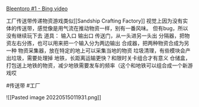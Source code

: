 [Bleentoro #1 - Bing video](https://www.bing.com/videos/search?q=bleentoro+tutorial&&view=detail&mid=10C211171406B15980FE10C211171406B15980FE&&FORM=VRDGAR&ru=%2Fvideos%2Fsearch%3Fq%3Dbleentoro%2520tutorial%26qs%3Dn%26form%3DQBVR%26%3D%2525eManage%2520Your%2520Search%2520History%2525E%26sp%3D-1%26pq%3Dbleentoro%2520tutorial%26sc%3D0-18%26sk%3D%26cvid%3DBEB0A04398194811A7C8B630DF85F8D4)

工厂传送带传递物资游戏类似[[Sandship Crafting Factory]]
视觉上因为没有实体的传送带，感觉像是用气流在推动物资一样，别有一番风味。
但有bug，所以没有继续玩下去
道具：
输入口
输出口
传送门，从一头进另一头出
分隔器，把物资左右分拣，也可以用来把一个输入分为两边输出
合成器，把两种物资合成为另一种
物资采集器，放在特定的地上可以采集当地的物资
垃圾清理，有些模块会产出垃圾，需要处理掉
地铁，长距离运输更快？和限时关卡组合才有意义
仓储盒，打包送上地铁的物资，减少地铁需要发车的频率（这个和地铁可以组合成一个新游戏哎

#传送带 #工厂

![[Pasted image 20220515011931.png]]